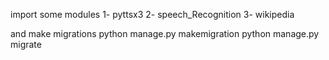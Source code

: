 import some modules
1- pyttsx3
2- speech_Recognition
3- wikipedia

and make migrations
python manage.py makemigration
python manage.py migrate